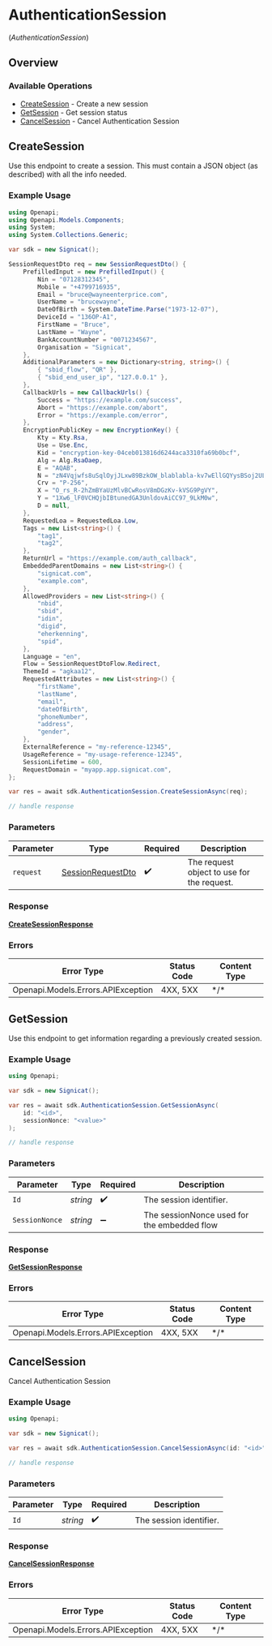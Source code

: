 # AuthenticationSession
(*AuthenticationSession*)

## Overview

### Available Operations

* [CreateSession](#createsession) - Create a new session
* [GetSession](#getsession) - Get session status
* [CancelSession](#cancelsession) - Cancel Authentication Session

## CreateSession

Use this endpoint to create a session. This must contain a JSON object (as described) with all the info needed.

### Example Usage

```csharp
using Openapi;
using Openapi.Models.Components;
using System;
using System.Collections.Generic;

var sdk = new Signicat();

SessionRequestDto req = new SessionRequestDto() {
    PrefilledInput = new PrefilledInput() {
        Nin = "07128312345",
        Mobile = "+4799716935",
        Email = "bruce@wayneenterprice.com",
        UserName = "brucewayne",
        DateOfBirth = System.DateTime.Parse("1973-12-07"),
        DeviceId = "136OP-A1",
        FirstName = "Bruce",
        LastName = "Wayne",
        BankAccountNumber = "0071234567",
        Organisation = "Signicat",
    },
    AdditionalParameters = new Dictionary<string, string>() {
        { "sbid_flow", "QR" },
        { "sbid_end_user_ip", "127.0.0.1" },
    },
    CallbackUrls = new CallbackUrls() {
        Success = "https://example.com/success",
        Abort = "https://example.com/abort",
        Error = "https://example.com/error",
    },
    EncryptionPublicKey = new EncryptionKey() {
        Kty = Kty.Rsa,
        Use = Use.Enc,
        Kid = "encryption-key-04ceb013816d6244aca3310fa69b0bcf",
        Alg = Alg.RsaOaep,
        E = "AQAB",
        N = "zN4Vqjwfs8uSqlOyjJLxw89BzkOW_blablabla-kv7wEllGQYysBSoj2ULs9qqQd",
        Crv = "P-256",
        X = "O_rs_R-2hZmBYaUzMlvBCwRosV8mDGzKv-kVSG9PgVY",
        Y = "1Xw6_lF0VCHQjbIBtunedGA3UnldovAiCC97_9LkM0w",
        D = null,
    },
    RequestedLoa = RequestedLoa.Low,
    Tags = new List<string>() {
        "tag1",
        "tag2",
    },
    ReturnUrl = "https://example.com/auth_callback",
    EmbeddedParentDomains = new List<string>() {
        "signicat.com",
        "example.com",
    },
    AllowedProviders = new List<string>() {
        "nbid",
        "sbid",
        "idin",
        "digid",
        "eherkenning",
        "spid",
    },
    Language = "en",
    Flow = SessionRequestDtoFlow.Redirect,
    ThemeId = "agkaa12",
    RequestedAttributes = new List<string>() {
        "firstName",
        "lastName",
        "email",
        "dateOfBirth",
        "phoneNumber",
        "address",
        "gender",
    },
    ExternalReference = "my-reference-12345",
    UsageReference = "my-usage-reference-12345",
    SessionLifetime = 600,
    RequestDomain = "myapp.app.signicat.com",
};

var res = await sdk.AuthenticationSession.CreateSessionAsync(req);

// handle response
```

### Parameters

| Parameter                                                         | Type                                                              | Required                                                          | Description                                                       |
| ----------------------------------------------------------------- | ----------------------------------------------------------------- | ----------------------------------------------------------------- | ----------------------------------------------------------------- |
| `request`                                                         | [SessionRequestDto](../../Models/Components/SessionRequestDto.md) | :heavy_check_mark:                                                | The request object to use for the request.                        |

### Response

**[CreateSessionResponse](../../Models/Requests/CreateSessionResponse.md)**

### Errors

| Error Type                         | Status Code                        | Content Type                       |
| ---------------------------------- | ---------------------------------- | ---------------------------------- |
| Openapi.Models.Errors.APIException | 4XX, 5XX                           | \*/\*                              |

## GetSession

Use this endpoint to get information regarding a previously created session.

### Example Usage

```csharp
using Openapi;

var sdk = new Signicat();

var res = await sdk.AuthenticationSession.GetSessionAsync(
    id: "<id>",
    sessionNonce: "<value>"
);

// handle response
```

### Parameters

| Parameter                                   | Type                                        | Required                                    | Description                                 |
| ------------------------------------------- | ------------------------------------------- | ------------------------------------------- | ------------------------------------------- |
| `Id`                                        | *string*                                    | :heavy_check_mark:                          | The session identifier.                     |
| `SessionNonce`                              | *string*                                    | :heavy_minus_sign:                          | The sessionNonce used for the embedded flow |

### Response

**[GetSessionResponse](../../Models/Requests/GetSessionResponse.md)**

### Errors

| Error Type                         | Status Code                        | Content Type                       |
| ---------------------------------- | ---------------------------------- | ---------------------------------- |
| Openapi.Models.Errors.APIException | 4XX, 5XX                           | \*/\*                              |

## CancelSession

Cancel Authentication Session

### Example Usage

```csharp
using Openapi;

var sdk = new Signicat();

var res = await sdk.AuthenticationSession.CancelSessionAsync(id: "<id>");

// handle response
```

### Parameters

| Parameter               | Type                    | Required                | Description             |
| ----------------------- | ----------------------- | ----------------------- | ----------------------- |
| `Id`                    | *string*                | :heavy_check_mark:      | The session identifier. |

### Response

**[CancelSessionResponse](../../Models/Requests/CancelSessionResponse.md)**

### Errors

| Error Type                         | Status Code                        | Content Type                       |
| ---------------------------------- | ---------------------------------- | ---------------------------------- |
| Openapi.Models.Errors.APIException | 4XX, 5XX                           | \*/\*                              |